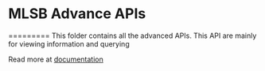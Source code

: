 # MLSB Advance APIs
=========
This folder contains all the advanced APIs.
This API are mainly for viewing information and querying

Read more at [documentation] 

[documentation]:http://mlsb.fly.dev/documentation